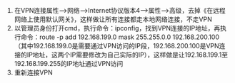 1. 在VPN连接属性–>网络–>Internet协议版本4–>属性–>高级，去掉《在远程网络上使用默认网关》，这样做让所有连接都走本地网络连接，不走VPN
2. 以管理员身份打开cmd，执行命令：ipconfig，找到VPN连接的IP地址，再执行命令：route -p add 192.168.199.0 mask 255.255.0.0 192.168.200.100（其中192.168.199.0是需要通过VPN访问的IP段，192.168.200.100是VPN连接的IP地址，这两个IP需要修改为自己实际的IP），这样做是让192.168.199.1至192.168.199.255的IP地址通过VPN访问
3. 重新连接VPN